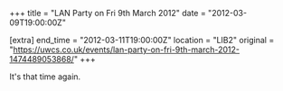 +++
title = "LAN Party on Fri 9th March 2012"
date = "2012-03-09T19:00:00Z"

[extra]
end_time = "2012-03-11T19:00:00Z"
location = "LIB2"
original = "https://uwcs.co.uk/events/lan-party-on-fri-9th-march-2012-1474489053868/"
+++

It's that time again.

